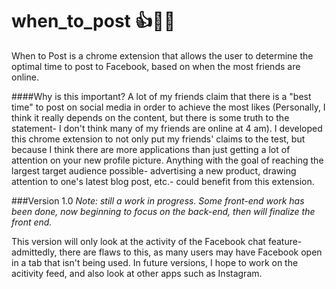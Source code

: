 # when_to_post 👍💁📱
When to Post is a chrome extension that allows the user to determine the optimal time to post to Facebook, based on when the most friends are online.

####Why is this important?
A lot of my friends claim that there is a "best time" to post on social media in order to achieve the most likes (Personally, I think it really depends on the content, but there is some truth to the statement- I don't think many of my friends are online at 4 am). I developed this chrome extension to not only put my friends' claims to the test, but because I think there are more applications than just getting a lot of attention on your new profile picture. Anything with the goal of reaching the largest target audience possible- advertising a new product, drawing attention to one's latest blog post, etc.- could benefit from this extension.

###Version 1.0
_Note: still a work in progress. Some front-end work has been done, now beginning to focus on the back-end, then will finalize the front end._

This version will only look at the activity of the Facebook chat feature- admittedly, there are flaws to this, as many users may have Facebook open in a tab that isn't being used. In future versions, I hope to work on the acitivity feed, and also look at other apps such as Instagram.

